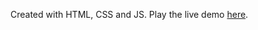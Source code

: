 Created with HTML, CSS and JS. Play the live demo [here](https://nasor2.github.io/Rock-paper-and-scissors/).
